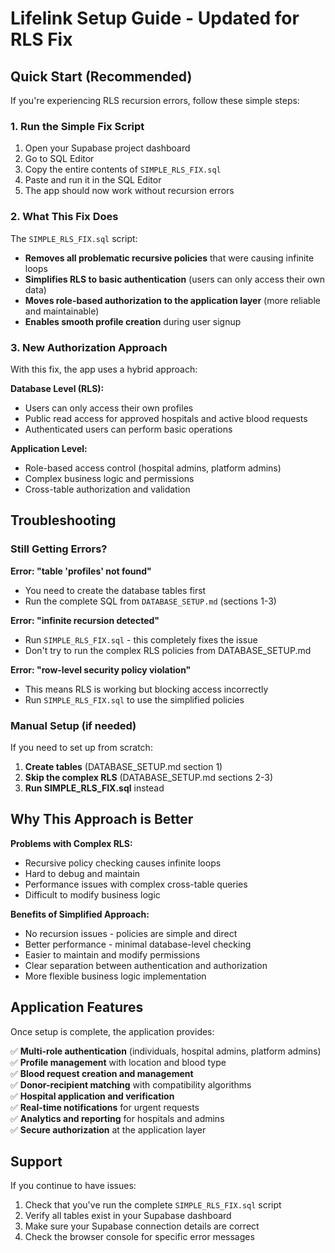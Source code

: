 # Lifelink Setup Guide - Updated for RLS Fix

## Quick Start (Recommended)

If you're experiencing RLS recursion errors, follow these simple steps:

### 1. Run the Simple Fix Script
1. Open your Supabase project dashboard
2. Go to SQL Editor
3. Copy the entire contents of `SIMPLE_RLS_FIX.sql`
4. Paste and run it in the SQL Editor
5. The app should now work without recursion errors

### 2. What This Fix Does

The `SIMPLE_RLS_FIX.sql` script:
- **Removes all problematic recursive policies** that were causing infinite loops
- **Simplifies RLS to basic authentication** (users can only access their own data)
- **Moves role-based authorization to the application layer** (more reliable and maintainable)
- **Enables smooth profile creation** during user signup

### 3. New Authorization Approach

With this fix, the app uses a hybrid approach:

**Database Level (RLS):**
- Users can only access their own profiles
- Public read access for approved hospitals and active blood requests
- Authenticated users can perform basic operations

**Application Level:**
- Role-based access control (hospital admins, platform admins)
- Complex business logic and permissions
- Cross-table authorization and validation

## Troubleshooting

### Still Getting Errors?

**Error: "table 'profiles' not found"**
- You need to create the database tables first
- Run the complete SQL from `DATABASE_SETUP.md` (sections 1-3)

**Error: "infinite recursion detected"**
- Run `SIMPLE_RLS_FIX.sql` - this completely fixes the issue
- Don't try to run the complex RLS policies from DATABASE_SETUP.md

**Error: "row-level security policy violation"**
- This means RLS is working but blocking access incorrectly
- Run `SIMPLE_RLS_FIX.sql` to use the simplified policies

### Manual Setup (if needed)

If you need to set up from scratch:

1. **Create tables** (DATABASE_SETUP.md section 1)
2. **Skip the complex RLS** (DATABASE_SETUP.md sections 2-3)  
3. **Run SIMPLE_RLS_FIX.sql** instead

## Why This Approach is Better

**Problems with Complex RLS:**
- Recursive policy checking causes infinite loops
- Hard to debug and maintain
- Performance issues with complex cross-table queries
- Difficult to modify business logic

**Benefits of Simplified Approach:**
- No recursion issues - policies are simple and direct
- Better performance - minimal database-level checking
- Easier to maintain and modify permissions
- Clear separation between authentication and authorization
- More flexible business logic implementation

## Application Features

Once setup is complete, the application provides:

✅ **Multi-role authentication** (individuals, hospital admins, platform admins)  
✅ **Profile management** with location and blood type  
✅ **Blood request creation and management**  
✅ **Donor-recipient matching** with compatibility algorithms  
✅ **Hospital application and verification**  
✅ **Real-time notifications** for urgent requests  
✅ **Analytics and reporting** for hospitals and admins  
✅ **Secure authorization** at the application layer  

## Support

If you continue to have issues:
1. Check that you've run the complete `SIMPLE_RLS_FIX.sql` script
2. Verify all tables exist in your Supabase dashboard
3. Make sure your Supabase connection details are correct
4. Check the browser console for specific error messages